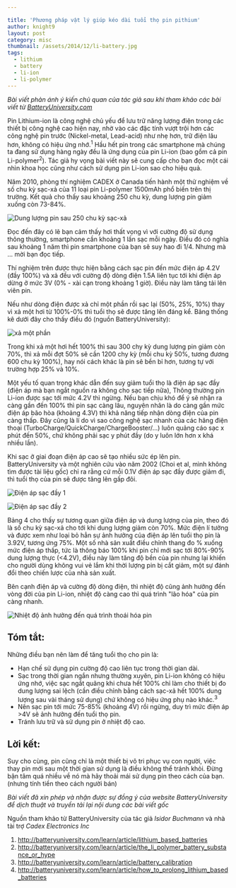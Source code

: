 ```yaml
---

title: 'Phương pháp vật lý giúp kéo dài tuổi thọ pin pithium'
author: knight9
layout: post
category: misc
thumbnail: /assets/2014/12/li-battery.jpg
tags:
  - lithium
  - battery
  - li-ion
  - li-polymer
---
```

*Bài viết phản ánh ý kiến chủ quan của tác giả sau khi tham khảo các bài viết từ [BatteryUniversity.com](http://batteryuniversity.com)*

Pin Lithium-ion là công nghệ chủ yếu để lưu trữ năng lượng điện trong các thiết bị công nghệ cao hiện nay, nhờ vào các đặc tính vượt trội hơn các công nghệ pin trước (Nickel-metal, Lead-acid) như nhẹ hơn, trữ điện lâu hơn, không có hiệu ứng nhớ.<sup>1</sup> Hầu hết pin trong các smartphone mà chúng ta đang sử dụng hàng ngày đều là ứng dụng của pin Li-ion (bao gồm cả pin Li-polymer<sup>2</sup>). Tác giả hy vọng bài viết này sẽ cung cấp cho bạn đọc một cái nhìn khoa học cũng như cách sử dụng pin Li-ion sao cho hiệu quả.

Năm 2010, phòng thí nghiệm CADEX ở Canada tiến hành một thử nghiệm về số chu kỳ sạc-xả của 11 loại pin Li-polymer 1500mAh phổ biến trên thị trường. Kết quả cho thấy sau khoảng 250 chu kỳ, dung lượng pin giảm xuống còn 73-84%.

![Dung lượng pin sau 250 chu kỳ sạc-xả](http://vnsecurity.net/assets/2014/12/lithium1.jpg)

Đọc đến đây có lẽ bạn cảm thấy hơi thất vọng vì với cường độ sử dụng thông thường, smartphone cần khoảng 1 lần sạc mỗi ngày. Điều đó có nghĩa sau khoảng 1 năm thì pin smartphone của bạn sẽ suy hao đi 1/4. Nhưng mà ... mời bạn đọc tiếp.

Thí nghiệm trên được thực hiện bằng cách sạc pin đến mức điện áp 4.2V (đầy 100%) và xả đều với cường độ dòng điện 1.5A liên tục tới khi điện áp dừng ở mức 3V (0% - xài cạn trong khoảng 1 giờ). Điều này làm tăng tải lên viên pin.

Nếu như dòng điện được xả chỉ một phần rồi sạc lại (50%, 25%, 10%) thay vì xả một hơi từ 100%-0% thì tuổi thọ sẽ được tăng lên đáng kể. Bảng thống kê dưới đây cho thấy điều đó (nguồn BatteryUniversity):

![xả một phần](http://vnsecurity.net/assets/2014/12/lithium2.jpg)

Trong khi xả một hơi hết 100% thì sau 300 chy kỳ dung lượng pin giảm còn 70%, thì xả mỗi đợt 50% sẽ cần 1200 chy kỳ (mỗi chu kỳ 50%, tương đương 600 chu kỳ 100%), hay nói cách khác là pin sẽ bền bỉ hơn, tương tự với trường hợp 25% và 10%.

Một yếu tố quan trọng khác dẫn đến suy giảm tuổi thọ là điện áp sạc đầy (điện áp mà bạn ngắt nguồn ra không cho sạc tiếp nữa), Thông thường pin Li-ion được sạc tới mức 4.2V thì ngừng. Nếu bạn chịu khó để ý sẽ nhận ra càng gần đến 100% thì pin sạc càng lâu, nguyên nhân là do càng gần mức điện áp bão hòa (khoảng 4.3V) thì khả năng tiếp nhận dòng điện của pin càng thấp. Đây cũng là lí do vì sao công nghệ sạc nhanh của các hãng điện thoại (TurboCharge/QuickCharge/ChargeBooster/...) luôn quảng cáo sạc x phút đến 50%, chứ không phải sạc y phút đầy (do y luôn lớn hơn x khá nhiều lần).

Khi sạc ở giai đoạn điện áp cao sẽ tạo nhiều sức ép lên pin. BatteryUniversity và một nghiên cứu vào năm 2002 (Choi et al, mình không tìm được tài liệu gốc) chỉ ra rằng cứ mỗi 0.1V điện áp sạc đầy được giảm đi, thì tuổi thọ của pin sẽ được tăng lên gấp đôi.

![Điện áp sạc đầy 1](http://vnsecurity.net/assets/2014/12/lithium4.jpg)

![Điện áp sạc đầy 2](http://vnsecurity.net/assets/2014/12/lithium5.jpg)

Bảng 4 cho thấy sự tương quan giữa điện áp và dung lượng của pin, theo đó là số chu kỳ sạc-xả cho tới khi dung lượng giảm còn 70%. Mức điện lí tưởng và được xem như loại bỏ hẳn sự ảnh hưởng của điện áp lên tuổi thọ pin là 3.92V, tương ứng 75%. Một số nhà sản xuất điều chỉnh thang đo % xuống mức điện áp thấp, tức là thông báo 100% khi pin chỉ mới sạc tới 80%-90% dung lượng thực (<4.2V), điều này làm tăng độ bền của pin nhưng lại khiến cho người dùng không vui vẻ lắm khi thời lượng pin bị cắt giảm, một sự đánh đổi theo chiến lược của nhà sản xuất.

Bên cạnh điện áp và cường độ dòng điện, thì nhiệt độ cũng ảnh hưởng đến vòng đời của pin Li-ion, nhiệt độ càng cao thì quá trình "lão hóa" của pin càng nhanh.

![Nhiệt độ ảnh hưởng đến quá trình thoái hóa pin](http://vnsecurity.net/assets/2014/12/lithium3.jpg)

Tóm tắt:
--------
Những điều bạn nên làm để tăng tuổi thọ cho pin là:

 - Hạn chế sử dụng pin cường độ cao liên tục trong thời gian dài.
 - Sạc trong thời gian ngắn nhưng thường xuyên, pin Li-ion không có hiệu ứng nhớ, việc sạc ngắt quãng khi chưa hết 100% chỉ làm cho thiết bị đo dung lượng sai lệch (cần điều chỉnh bằng cách sạc-xả hết 100% dung lượng sau vài tháng sử dụng) chứ không có hiệu ứng phụ nào khác.<sup>3</sup> 
 - Nên sạc pin tới mức 75-85% (khoảng 4V) rồi ngừng, duy trì mức điện áp >4V sẽ ảnh hưởng đến tuổi thọ pin.
 - Tránh lưu trữ và sử dụng pin ở nhiệt độ cao.

Lời kết:
--------
Suy cho cùng, pin cũng chỉ là một thiết bị vô tri phục vụ con người, việc thay pin mới sau một thời gian sử dụng là điều không thể tránh khỏi. Đừng bận tâm quá nhiều về nó mà hãy thoải mái sử dụng pin theo cách của bạn. (nhưng tính tiền theo cách người bán)

*Bài viết đã xin phép và nhận được sự đồng ý của website BatteryUniversity để dịch thuật và truyền tải lại nội dung các bài viết gốc*

Nguồn tham khảo từ BatteryUniversity của tác giả *Isidor Buchmann* và nhà tài trợ *Cadex Electronics Inc*

 1. <a href="http://batteryuniversity.com/learn/article/lithium_based_batteries">http://batteryuniversity.com/learn/article/lithium_based_batteries</a> <br>
 2. <a href="http://batteryuniversity.com/learn/article/the_li_polymer_battery_substance_or_hype">http://batteryuniversity.com/learn/article/the_li_polymer_battery_substance_or_hype</a> <br>
 3. <a href="http://batteryuniversity.com/learn/article/battery_calibration">http://batteryuniversity.com/learn/article/battery_calibration</a> <br>
 4. <a href="http://batteryuniversity.com/learn/article/how_to_prolong_lithium_based_batteries">http://batteryuniversity.com/learn/article/how_to_prolong_lithium_based_batteries</a>
